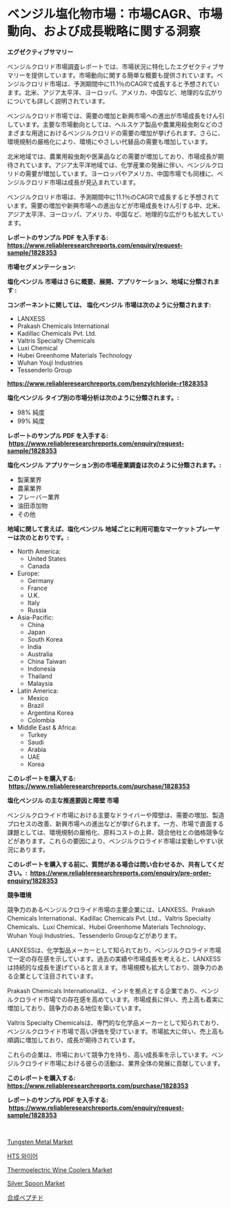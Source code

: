 <p><h1>ベンジル塩化物市場：市場CAGR、市場動向、および成長戦略に関する洞察</h1></p><p><strong>エグゼクティブサマリー</strong></p>
<p><p>ベンジルクロリド市場調査レポートでは、市場状況に特化したエグゼクティブサマリーを提供しています。市場動向に関する簡単な概要も提供されています。ベンジルクロリド市場は、予測期間中に11.1％のCAGRで成長すると予想されています。北米、アジア太平洋、ヨーロッパ、アメリカ、中国など、地理的な広がりについても詳しく説明されています。</p><p>ベンジルクロリド市場では、需要の増加と新興市場への進出が市場成長をけん引しています。主要な市場動向としては、ヘルスケア製品や農業用殺虫剤などのさまざまな用途におけるベンジルクロリドの需要の増加が挙げられます。さらに、環境規制の厳格化により、環境にやさしい代替品の需要も増加しています。</p><p>北米地域では、農業用殺虫剤や医薬品などの需要が増加しており、市場成長が期待されています。アジア太平洋地域では、化学産業の発展に伴い、ベンジルクロリドの需要が増加しています。ヨーロッパやアメリカ、中国市場でも同様に、ベンジルクロリド市場は成長が見込まれています。</p><p>ベンジルクロリド市場は、予測期間中に11.1％のCAGRで成長すると予想されています。需要の増加や新興市場への進出などが市場成長をけん引する中、北米、アジア太平洋、ヨーロッパ、アメリカ、中国など、地理的な広がりも拡大しています。</p></p>
<p><strong>レポートのサンプル PDF を入手する: <a href="https://www.reliableresearchreports.com/enquiry/request-sample/1828353">https://www.reliableresearchreports.com/enquiry/request-sample/1828353</a></strong></p>
<p><strong>市場セグメンテーション:</strong></p>
<p><strong> 塩化ベンジル 市場はさらに概要、展開、アプリケーション、地域に分類されます :</strong></p>
<p><strong>コンポーネントに関しては、 塩化ベンジル 市場は次のように分類されます: &nbsp;</strong></p>
<p><ul><li>LANXESS</li><li>Prakash Chemicals International</li><li>Kadillac Chemicals Pvt. Ltd.</li><li>Valtris Specialty Chemicals</li><li>Luxi Chemical</li><li>Hubei Greenhome Materials Technology</li><li>Wuhan Youji Industries</li><li>Tessenderlo Group</li></ul></p>
<p><strong><a href="https://www.reliableresearchreports.com/benzylchloride-r1828353">https://www.reliableresearchreports.com/benzylchloride-r1828353</a></strong></p>
<p><strong> 塩化ベンジル タイプ別の市場分析は次のように分類されます。:</strong></p>
<p><ul><li>98% 純度</li><li>99% 純度</li></ul></p>
<p><strong>レポートのサンプル PDF を入手する: &nbsp;<a href="https://www.reliableresearchreports.com/enquiry/request-sample/1828353">https://www.reliableresearchreports.com/enquiry/request-sample/1828353</a></strong></p>
<p><strong> 塩化ベンジル アプリケーション別の市場産業調査は次のように分類されます。:</strong></p>
<p><ul><li>製薬業界</li><li>農薬業界</li><li>フレーバー業界</li><li>油田添加物</li><li>その他</li></ul></p>
<p><strong>地域に関して言えば、塩化ベンジル 地域ごとに利用可能なマーケットプレーヤーは次のとおりです。:</strong></p>
<p><ul>
    <li>
        North America:
        <ul>
            <li>United States</li>
            <li>Canada</li>
        </ul>
    </li>
    <li>
        Europe:
        <ul>
            <li>Germany</li>
            <li>France</li>
            <li>U.K.</li>
            <li>Italy</li>
            <li>Russia</li>
        </ul>
    </li>
    <li>
        Asia-Pacific:
        <ul>
            <li>China</li>
            <li>Japan</li>
            <li>South Korea</li>
            <li>India</li>
            <li>Australia</li>
            <li>China Taiwan</li>
            <li>Indonesia</li>
            <li>Thailand</li>
            <li>Malaysia</li>
        </ul>
    </li>
    <li>
        Latin America:
        <ul>
            <li>Mexico</li>
            <li>Brazil</li>
            <li>Argentina Korea</li>
            <li>Colombia</li>
        </ul>
    </li>
    <li>
        Middle East & Africa:
        <ul>
            <li>Turkey</li>
            <li>Saudi</li>
            <li>Arabia</li>
            <li>UAE</li>
            <li>Korea</li>
        </ul>
    </li>
    </ul></p>
<p><strong>このレポートを購入する: &nbsp;<a href="https://www.reliableresearchreports.com/purchase/1828353">https://www.reliableresearchreports.com/purchase/1828353</a></strong></p>
<p><strong>塩化ベンジル の主な推進要因と障壁 市場</strong></p>
<p><p>ベンジルクロライド市場における主要なドライバーや障壁は、需要の増加、製造プロセスの改善、新興市場への進出などが挙げられます。一方、市場で直面する課題としては、環境規制の厳格化、原料コストの上昇、競合他社との価格競争などがあります。これらの要因により、ベンジルクロライド市場は変動しやすい状況にあります。</p></p>
<p><strong>このレポートを購入する前に、質問がある場合は問い合わせるか、共有してください。:&nbsp; <a href="https://www.reliableresearchreports.com/enquiry/pre-order-enquiry/1828353">https://www.reliableresearchreports.com/enquiry/pre-order-enquiry/1828353</a></strong></p>
<p><strong>競争環境</strong></p>
<p><p>競争力のあるベンジルクロライド市場の主要企業には、LANXESS、Prakash Chemicals International、Kadillac Chemicals Pvt. Ltd.、Valtris Specialty Chemicals、Luxi Chemical、Hubei Greenhome Materials Technology、Wuhan Youji Industries、Tessenderlo Groupなどがあります。</p><p>LANXESSは、化学製品メーカーとして知られており、ベンジルクロライド市場で一定の存在感を示しています。過去の実績や市場成長を考えると、LANXESSは持続的な成長を遂げていると言えます。市場規模も拡大しており、競争力のある企業として注目されています。</p><p>Prakash Chemicals Internationalは、インドを拠点とする企業であり、ベンジルクロライド市場での存在感を高めています。市場成長に伴い、売上高も着実に増加しており、競争力のある地位を築いています。</p><p>Valtris Specialty Chemicalsは、専門的な化学品メーカーとして知られており、ベンジルクロライド市場で高い評価を受けています。市場拡大に伴い、売上高も順調に増加しており、成長が期待されています。</p><p>これらの企業は、市場において競争力を持ち、高い成長率を示しています。ベンジルクロライド市場における彼らの活動は、業界全体の発展に貢献しています。</p></p>
<p><strong>このレポートを購入する: &nbsp; <a href="https://www.reliableresearchreports.com/purchase/1828353">https://www.reliableresearchreports.com/purchase/1828353</a></strong></p>
<p><strong>レポートのサンプル PDF を入手する: &nbsp;<a href="https://www.reliableresearchreports.com/enquiry/request-sample/1828353">https://www.reliableresearchreports.com/enquiry/request-sample/1828353</a></strong><strong></strong></p>
<p>&nbsp;</p>
<p><p><a href="https://issuu.com/reportprime-2/docs/tungsten-metal-market-size-2030.pptx">Tungsten Metal Market</a></p><p><a href="https://medium.com/@jesseperry626/hts-%EC%99%80%EC%9D%B4%EC%96%B4-%EC%8B%9C%EC%9E%A5-%EB%B3%B4%EA%B3%A0%EC%84%9C%EB%8A%94-%EC%9D%B4-%EC%8B%9C%EC%9E%A5%EC%9D%98-%EC%B5%9C%EC%8B%A0-%ED%8A%B8%EB%A0%8C%EB%93%9C%EC%99%80-%EC%84%B1%EC%9E%A5-%EA%B8%B0%ED%9A%8C%EB%A5%BC-%EB%B3%B4%EC%97%AC%EC%A4%8D%EB%8B%88%EB%8B%A4-6728ba1e34a3">HTS 와이어</a></p><p><a href="https://www.linkedin.com/pulse/thermoelectric-wine-coolers-market-research-report-its-6k80e?trackingId=Pxce%2FqdeL9loNkWIHZfFoA%3D%3D">Thermoelectric Wine Coolers Market</a></p><p><a href="https://www.linkedin.com/pulse/decoding-silver-spoon-market-metrics-share-trends-growth-kz7re?trackingId=BNcrDIeS9sDGuwbcaimCTA%3D%3D">Silver Spoon Market</a></p><p><a href="https://medium.com/@demarcuskuhlman/%E5%90%88%E6%88%90%E3%83%9A%E3%83%97%E3%83%81%E3%83%89%E5%B8%82%E5%A0%B4%E8%A6%8F%E6%A8%A1%E3%81%AF-%E3%82%B0%E3%83%AD%E3%83%BC%E3%83%90%E3%83%AB%E7%94%A3%E6%A5%AD%E3%81%AB%E3%81%8A%E3%81%91%E3%82%8B%E6%9C%80%E9%81%A9%E3%81%AA%E3%83%9E%E3%83%BC%E3%82%B1%E3%83%86%E3%82%A3%E3%83%B3%E3%82%B0%E3%83%81%E3%83%A3%E3%83%8D%E3%83%AB%E3%82%92%E6%98%8E%E3%82%89%E3%81%8B%E3%81%AB%E3%81%97%E3%81%BE%E3%81%99-3d31bf6b58c8">合成ペプチド</a></p></p>